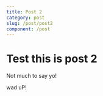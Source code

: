 ```yaml
---
title: Post 2
category: post
slug: /post/post2
component: /post
---
```


# Test this is post 2

Not much to say yo!

wad uP!
